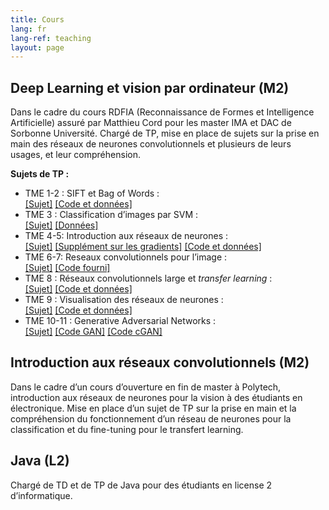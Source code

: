 ```yaml
---
title: Cours
lang: fr
lang-ref: teaching
layout: page
---
```


<h2>Deep Learning et vision par ordinateur (M2)</h2>
<p>Dans le cadre du cours RDFIA (Reconnaissance de Formes et Intelligence Artificielle) assuré par Matthieu Cord pour les master IMA et DAC de Sorbonne Université. Chargé de TP, mise en place de sujets sur la prise en main des réseaux de neurones convolutionnels et plusieurs de leurs usages, et leur compréhension.</p>
<p><strong>Sujets de TP :</strong></p>
<ul>
<li>TME 1-2 : SIFT et Bag of Words :<br />
<a href="http://webia.lip6.fr/~robert/cours/rdfia/tme1-2.pdf">[Sujet]</a> <a href="http://webia.lip6.fr/~robert/cours/rdfia/tme1-2.zip">[Code et données]</a></li>
<li>TME 3 : Classification d’images par SVM :<br />
<a href="http://webia.lip6.fr/~robert/cours/rdfia/tme3.pdf">[Sujet]</a> <a href="http://webia.lip6.fr/~robert/cours/rdfia/15_scenes_Xy.npz">[Données]</a></li>
<li>TME 4-5: Introduction aux réseaux de neurones :<br />
<a href="http://webia.lip6.fr/~robert/cours/rdfia/tme4-5.pdf">[Sujet]</a> <a href="http://webia.lip6.fr/~robert/cours/rdfia/tme4-5_supp.pdf">[Supplément sur les gradients]</a> <a href="http://webia.lip6.fr/~robert/cours/rdfia/tme5.zip">[Code et données]</a></li>
<li>TME 6-7: Reseaux convolutionnels pour l’image :<br />
<a href="http://webia.lip6.fr/~robert/cours/rdfia/tme6-7.pdf">[Sujet]</a> <a href="http://webia.lip6.fr/~robert/cours/rdfia/tme6.zip">[Code fourni]</a></li>
<li>TME 8 : Réseaux convolutionnels large et <em>transfer learning</em> :<br />
<a href="http://webia.lip6.fr/~robert/cours/rdfia/tme8.pdf">[Sujet]</a> <a href="http://webia.lip6.fr/~robert/cours/rdfia/tme8.zip">[Code et données]</a></li>
<li>TME 9 : Visualisation des réseaux de neurones :<br />
<a href="http://webia.lip6.fr/~robert/cours/rdfia/tme9.pdf">[Sujet]</a> <a href="http://webia.lip6.fr/~robert/cours/rdfia/tme9.zip">[Code et données]</a></li>
<li>TME 10-11 : Generative Adversarial Networks :<br />
<a href="http://webia.lip6.fr/~robert/cours/rdfia/tme10-11.pdf">[Sujet]</a> <a href="http://webia.lip6.fr/~robert/cours/rdfia/tme10.ipynb">[Code GAN]</a> <a href="http://webia.lip6.fr/~robert/cours/rdfia/tme11.ipynb">[Code cGAN]</a></li>
</ul>
<h2>Introduction aux réseaux convolutionnels (M2)</h2>
<p>Dans le cadre d&rsquo;un cours d&rsquo;ouverture en fin de master à Polytech, introduction aux réseaux de neurones pour la vision à des étudiants en électronique. Mise en place d&rsquo;un sujet de TP sur la prise en main et la compréhension du fonctionnement d&rsquo;un réseau de neurones pour la classification et du fine-tuning pour le transfert learning.</p>
<h2>Java (L2)</h2>
<p>Chargé de TD et de TP de Java pour des étudiants en license 2 d&rsquo;informatique.</p>
